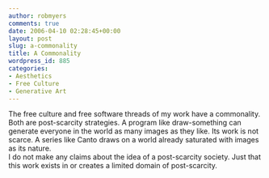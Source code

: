 ```yaml
---
author: robmyers
comments: true
date: 2006-04-10 02:28:45+00:00
layout: post
slug: a-commonality
title: A Commonality
wordpress_id: 885
categories:
- Aesthetics
- Free Culture
- Generative Art
---
```


The free culture and free software threads of my work have a commonality. Both are post-scarcity strategies. A program like draw-something can generate everyone in the world as many images as they like. Its work is not scarce. A series like Canto draws on a world already saturated with images as its nature.  
I do not make any claims about the idea of a post-scarcity society. Just that this work exists in or creates a limited domain of post-scarcity.  


